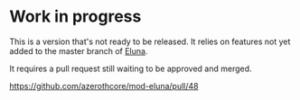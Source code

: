 # Work in progress
This is a version that's not ready to be released. It relies on features not yet added to the master branch of [Eluna](https://github.com/azerothcore/mod-eluna).

It requires a pull request still waiting to be approved and merged.

https://github.com/azerothcore/mod-eluna/pull/48
